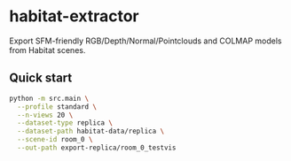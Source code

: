 # habitat-extractor

Export SFM-friendly RGB/Depth/Normal/Pointclouds and COLMAP models from Habitat scenes.

## Quick start

```bash
python -m src.main \
  --profile standard \
  --n-views 20 \
  --dataset-type replica \
  --dataset-path habitat-data/replica \
  --scene-id room_0 \
  --out-path export-replica/room_0_testvis